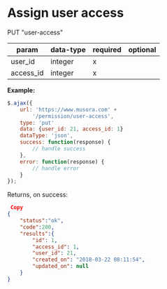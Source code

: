 Assign user access
=

PUT "user-access"

|param  |data-type  |required   |optional   |
|---    |---        |---        |---        |
|user_id|integer    |x          |           |
|access_id|integer  |x          |           |



**Example:**

```JavaScript
$.ajax({
    url: 'https://www.musora.com' +
        '/permission/user-access',
    type: 'put'
  	data: {user_id: 21, access_id: 1} 
    dataType: 'json',
    success: function(response) {
        // handle success
    },
    error: function(response) {
        // handle error
    }
});
```
Returns, on success:

```JSON
 Copy
{
    "status":"ok",
    "code":200,
    "results":{
        "id": 1,
        "access_id": 1,
        "user_id": 21,
        "created_on": "2018-03-22 08:11:54",
        "updated_on": null
    }
}
```